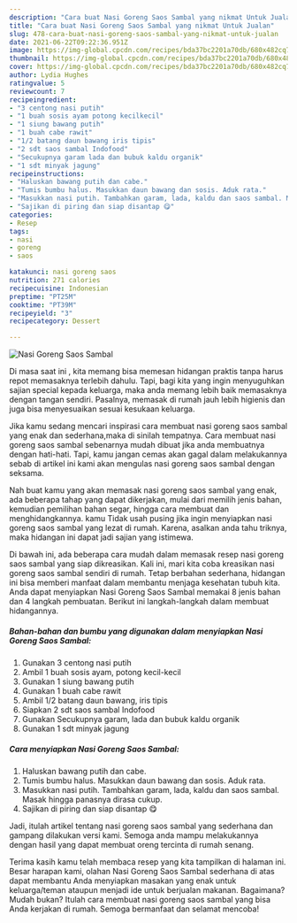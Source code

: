 ```yaml
---
description: "Cara buat Nasi Goreng Saos Sambal yang nikmat Untuk Jualan"
title: "Cara buat Nasi Goreng Saos Sambal yang nikmat Untuk Jualan"
slug: 478-cara-buat-nasi-goreng-saos-sambal-yang-nikmat-untuk-jualan
date: 2021-06-22T09:22:36.951Z
image: https://img-global.cpcdn.com/recipes/bda37bc2201a70db/680x482cq70/nasi-goreng-saos-sambal-foto-resep-utama.jpg
thumbnail: https://img-global.cpcdn.com/recipes/bda37bc2201a70db/680x482cq70/nasi-goreng-saos-sambal-foto-resep-utama.jpg
cover: https://img-global.cpcdn.com/recipes/bda37bc2201a70db/680x482cq70/nasi-goreng-saos-sambal-foto-resep-utama.jpg
author: Lydia Hughes
ratingvalue: 5
reviewcount: 7
recipeingredient:
- "3 centong nasi putih"
- "1 buah sosis ayam potong kecilkecil"
- "1 siung bawang putih"
- "1 buah cabe rawit"
- "1/2 batang daun bawang iris tipis"
- "2 sdt saos sambal Indofood"
- "Secukupnya garam lada dan bubuk kaldu organik"
- "1 sdt minyak jagung"
recipeinstructions:
- "Haluskan bawang putih dan cabe."
- "Tumis bumbu halus. Masukkan daun bawang dan sosis. Aduk rata."
- "Masukkan nasi putih. Tambahkan garam, lada, kaldu dan saos sambal. Masak hingga panasnya dirasa cukup."
- "Sajikan di piring dan siap disantap 😋"
categories:
- Resep
tags:
- nasi
- goreng
- saos

katakunci: nasi goreng saos 
nutrition: 271 calories
recipecuisine: Indonesian
preptime: "PT25M"
cooktime: "PT39M"
recipeyield: "3"
recipecategory: Dessert

---
```



![Nasi Goreng Saos Sambal](https://img-global.cpcdn.com/recipes/bda37bc2201a70db/680x482cq70/nasi-goreng-saos-sambal-foto-resep-utama.jpg)

Di masa  saat ini , kita memang bisa memesan hidangan praktis tanpa harus repot memasaknya terlebih dahulu. Tapi, bagi kita yang ingin menyuguhkan sajian special kepada keluarga, maka anda memang lebih baik memasaknya dengan tangan sendiri. Pasalnya, memasak di rumah jauh lebih higienis dan juga bisa menyesuaikan sesuai kesukaan keluarga.

Jika kamu sedang mencari inspirasi cara membuat nasi goreng saos sambal yang enak dan sederhana,maka di sinilah tempatnya. Cara membuat nasi goreng saos sambal  sebenarnya mudah dibuat jika anda membuatnya dengan hati-hati. Tapi, kamu jangan cemas akan gagal dalam melakukannya 
sebab di artikel ini kami akan mengulas nasi goreng saos sambal dengan seksama.  



Nah buat kamu yang akan memasak nasi goreng saos sambal yang enak, ada beberapa tahap yang dapat dikerjakan, mulai dari memilih jenis bahan, kemudian pemilihan bahan segar, hingga cara membuat dan menghidangkannya. kamu Tidak usah pusing jika ingin menyiapkan nasi goreng saos sambal yang lezat di rumah. Karena, asalkan anda  tahu triknya, maka hidangan ini dapat jadi sajian yang istimewa.

Di bawah ini, ada beberapa cara mudah dalam memasak resep nasi goreng saos sambal yang siap dikreasikan. Kali ini, mari kita coba kreasikan nasi goreng saos sambal sendiri di rumah. Tetap berbahan sederhana, hidangan ini bisa memberi manfaat dalam membantu menjaga kesehatan tubuh kita. Anda dapat menyiapkan Nasi Goreng Saos Sambal memakai 8 jenis bahan dan 4 langkah pembuatan. Berikut ini langkah-langkah dalam membuat hidangannya.

<!--inarticleads1-->

##### Bahan-bahan dan bumbu yang digunakan dalam menyiapkan Nasi Goreng Saos Sambal:

1. Gunakan 3 centong nasi putih
1. Ambil 1 buah sosis ayam, potong kecil-kecil
1. Gunakan 1 siung bawang putih
1. Gunakan 1 buah cabe rawit
1. Ambil 1/2 batang daun bawang, iris tipis
1. Siapkan 2 sdt saos sambal Indofood
1. Gunakan Secukupnya garam, lada dan bubuk kaldu organik
1. Gunakan 1 sdt minyak jagung




<!--inarticleads2-->

##### Cara menyiapkan Nasi Goreng Saos Sambal:

1. Haluskan bawang putih dan cabe.
1. Tumis bumbu halus. Masukkan daun bawang dan sosis. Aduk rata.
1. Masukkan nasi putih. Tambahkan garam, lada, kaldu dan saos sambal. Masak hingga panasnya dirasa cukup.
1. Sajikan di piring dan siap disantap 😋




Jadi, itulah artikel tentang  nasi goreng saos sambal  yang sederhana dan gampang dilakukan versi kami. Semoga anda mampu melakukannya dengan hasil yang dapat membuat oreng tercinta di rumah senang. 

Terima kasih kamu telah membaca resep yang kita tampilkan di halaman ini. Besar harapan kami, olahan  Nasi Goreng Saos Sambal sederhana di atas dapat membantu Anda menyiapkan masakan yang enak untuk keluarga/teman ataupun menjadi ide untuk berjualan makanan. Bagaimana? Mudah bukan? Itulah cara membuat nasi goreng saos sambal yang bisa Anda kerjakan di rumah. Semoga bermanfaat dan selamat mencoba!

